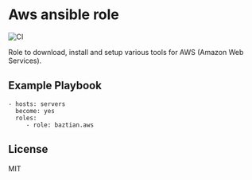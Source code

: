 Aws ansible role
================

![CI](https://github.com/baztian/ansible-aws/workflows/CI/badge.svg)

Role to download, install and setup various tools for AWS (Amazon Web Services).

Example Playbook
----------------

    - hosts: servers
      become: yes
      roles:
         - role: baztian.aws

License
-------

MIT
